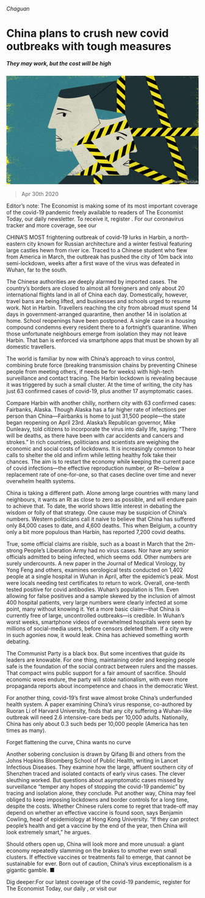 ###### Chaguan

# China plans to crush new covid outbreaks with tough measures 

##### They may work, but the cost will be high 

![image](images/20200502_CND000_0.jpg) 

> Apr 30th 2020 

Editor’s note: The Economist is making some of its most important coverage of the covid-19 pandemic freely available to readers of The Economist Today, our daily newsletter. To receive it, register . For our coronavirus tracker and more coverage, see our 

CHINA’S MOST frightening outbreak of covid-19 lurks in Harbin, a north-eastern city known for Russian architecture and a winter festival featuring large castles hewn from river ice. Traced to a Chinese student who flew from America in March, the outbreak has pushed the city of 10m back into semi-lockdown, weeks after a first wave of the virus was defeated in Wuhan, far to the south.

The Chinese authorities are deeply alarmed by imported cases. The country’s borders are closed to almost all foreigners and only about 20 international flights land in all of China each day. Domestically, however, travel bans are being lifted, and businesses and schools urged to resume work. Not in Harbin. Travellers reaching the city from abroad must spend 14 days in government-arranged quarantine, then another 14 in isolation at home. School reopenings have been postponed. A single case in a housing compound condemns every resident there to a fortnight’s quarantine. When those unfortunate neighbours emerge from isolation they may not leave Harbin. That ban is enforced via smartphone apps that must be shown by all domestic travellers.


The world is familiar by now with China’s approach to virus control, combining brute force (breaking transmission chains by preventing Chinese people from meeting others, if needs be for weeks) with high-tech surveillance and contact tracing. The Harbin lockdown is revealing because it was triggered by such a small cluster. At the time of writing, the city has just 63 confirmed cases of covid-19, plus another 17 asymptomatic cases.

Compare Harbin with another chilly, northern city with 63 confirmed cases: Fairbanks, Alaska. Though Alaska has a far higher rate of infections per person than China—Fairbanks is home to just 31,500 people—the state began reopening on April 23rd. Alaska’s Republican governor, Mike Dunleavy, told citizens to incorporate the virus into daily life, saying: “There will be deaths, as there have been with car accidents and cancers and strokes.” In rich countries, politicians and scientists are weighing the economic and social costs of lockdowns. It is increasingly common to hear calls to shelter the old and infirm while letting healthy folk take their chances. The aim is to restart the economy while keeping the current pace of covid infections—the effective reproduction number, or Rt—below a replacement rate of one-for-one, so that cases decline over time and never overwhelm health systems.

China is taking a different path. Alone among large countries with many land neighbours, it wants an Rt as close to zero as possible, and will endure pain to achieve that. To date, the world shows little interest in debating the wisdom or folly of that strategy. One cause may be suspicion of China’s numbers. Western politicians call it naive to believe that China has suffered only 84,000 cases to date, and 4,600 deaths. This when Belgium, a country only a bit more populous than Harbin, has reported 7,200 covid deaths.

True, some official claims are risible, such as a boast in March that the 2m-strong People’s Liberation Army had no virus cases. Nor have any senior officials admitted to being infected, which seems odd. Other numbers are surely undercounts. A new paper in the Journal of Medical Virology, by Yong Feng and others, examines serological tests conducted on 1,402 people at a single hospital in Wuhan in April, after the epidemic’s peak. Most were locals needing test certificates to return to work. Overall, one-tenth tested positive for covid antibodies. Wuhan’s population is 11m. Even allowing for false positives and a sample skewed by the inclusion of almost 400 hospital patients, very large numbers were clearly infected at some point, many without knowing it. Yet a more basic claim—that China is currently free of large, uncontrolled outbreaks—is credible. In Wuhan’s worst weeks, smartphone videos of overwhelmed hospitals were seen by millions of social-media users, before censors deleted them. If a city were in such agonies now, it would leak. China has achieved something worth debating.

The Communist Party is a black box. But some incentives that guide its leaders are knowable. For one thing, maintaining order and keeping people safe is the foundation of the social contract between rulers and the masses. That compact wins public support for a fair amount of sacrifice. Should economic woes endure, the party will stoke nationalism, with even more propaganda reports about incompetence and chaos in the democratic West.

For another thing, covid-19’s first wave almost broke China’s underfunded health system. A paper examining China’s virus response, co-authored by Ruoran Li of Harvard University, finds that any city suffering a Wuhan-like outbreak will need 2.6 intensive-care beds per 10,000 adults. Nationally, China has only about 0.3 such beds per 10,000 people (America has ten times as many).

Forget flattening the curve, China wants no curve

Another sobering conclusion is drawn by Qifang Bi and others from the Johns Hopkins Bloomberg School of Public Health, writing in Lancet Infectious Diseases. They examine how the large, affluent southern city of Shenzhen traced and isolated contacts of early virus cases. The clever sleuthing worked. But questions about asymptomatic cases missed by surveillance “temper any hopes of stopping the covid-19 pandemic” by tracing and isolation alone, they conclude. Put another way, China may feel obliged to keep imposing lockdowns and border controls for a long time, despite the costs. Whether Chinese rulers come to regret that trade-off may depend on whether an effective vaccine is found soon, says Benjamin Cowling, head of epidemiology at Hong Kong University. “If they can protect people’s health and get a vaccine by the end of the year, then China will look extremely smart,” he argues.

Should others open up, China will look more and more unusual: a giant economy repeatedly slamming on the brakes to smother even small clusters. If effective vaccines or treatments fail to emerge, that cannot be sustainable for ever. Born out of caution, China’s virus exceptionalism is a gigantic gamble. ■

Dig deeper:For our latest coverage of the covid-19 pandemic, register for The Economist Today, our daily , or visit our 

